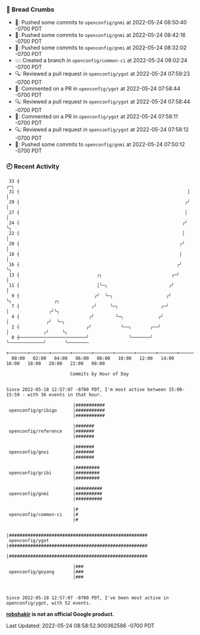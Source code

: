 ### 🍞 Bread Crumbs

 * 🚢: Pushed some commits to `openconfig/gnmi` at 2022-05-24 08:50:40 -0700 PDT
 * 🚢: Pushed some commits to `openconfig/gnmi` at 2022-05-24 08:42:16 -0700 PDT
 * 🚢: Pushed some commits to `openconfig/gnmi` at 2022-05-24 08:32:02 -0700 PDT
 * 💥: Created a branch in `openconfig/common-ci` at 2022-05-24 08:02:24 -0700 PDT
 * 🔍: Reviewed a pull request in  `openconfig/ygot` at 2022-05-24 07:59:23 -0700 PDT
 * 💬: Commented on a PR in  `openconfig/ygot` at 2022-05-24 07:58:44 -0700 PDT
 * 🔍: Reviewed a pull request in  `openconfig/ygot` at 2022-05-24 07:58:44 -0700 PDT
 * 💬: Commented on a PR in  `openconfig/ygot` at 2022-05-24 07:58:11 -0700 PDT
 * 🔍: Reviewed a pull request in  `openconfig/ygot` at 2022-05-24 07:58:12 -0700 PDT
 * 🚢: Pushed some commits to `openconfig/gnmi` at 2022-05-24 07:50:12 -0700 PDT

### 🕘 Recent Activity
```
 33 ┼                                                               ╭─╮
 31 ┤                                                               │ │
 29 ┤                                                              ╭╯ │
 27 ┤                                                              │  │
 24 ┤                                                             ╭╯  ╰╮
 22 ┤                                                             │    │
 20 ┤                                                            ╭╯    │
 18 ┤                                                            │     │
 16 ┤                                                           ╭╯     ╰╮
 13 ┤                             ╭╮                          ╭─╯       │
 11 ┤                             │╰─╮                       ╭╯         │
  9 ┤                            ╭╯  ╰─╮                    ╭╯          ╰╮                ╭╮
  7 ┤                           ╭╯     ╰─╮                ╭─╯            │               ╭╯╰╮
  4 ┤                          ╭╯        ╰─╮             ╭╯              │              ╭╯  ╰─╮
  2 ┤                         ╭╯           ╰──╮       ╭──╯               │             ╭╯     ╰╮
  0 ┼─────────────────────────╯               ╰───────╯                  ╰─────────────╯       ╰────────
    +───────+───────+───────+───────+───────+───────+───────+───────+───────+───────+───────+───────+────
  00:00   02:00   04:00   06:00   08:00   10:00   12:00   14:00   16:00   18:00   20:00   22:00   00:00   

						Commits by Hour of Day


Since 2022-05-18 12:57:07 -0700 PDT, I'm most active between 15:00-15:59 - with 36 events in that hour.

```



```
                         |###########
 openconfig/gribigo      |###########
                         |###########

                         |#######
 openconfig/reference    |#######
                         |#######

                         |#######
 openconfig/gnoi         |#######
                         |#######

                         |#########
 openconfig/gribi        |#########
                         |#########

                         |##########
 openconfig/gnmi         |##########
                         |##########

                         |#
 openconfig/common-ci    |#
                         |#

                         |####################################################
 openconfig/ygot         |####################################################
                         |####################################################

                         |###
 openconfig/goyang       |###
                         |###



Since 2022-05-18 12:57:07 -0700 PDT, I've been most active in openconfig/ygot, with 52 events.

```
**[robshakir](mailto:robjs@google.com) is not an official Google product.**  


Last Updated: 2022-05-24 08:58:52.900362586 -0700 PDT
